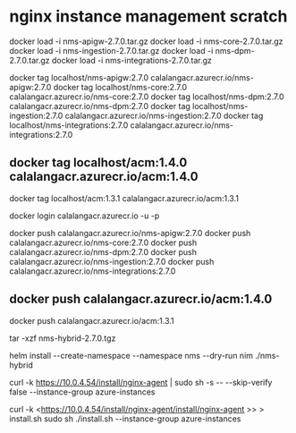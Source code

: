 # nginx instance management scratch

docker load -i nms-apigw-2.7.0.tar.gz
docker load -i nms-core-2.7.0.tar.gz  
docker load -i nms-ingestion-2.7.0.tar.gz
docker load -i nms-dpm-2.7.0.tar.gz
docker load -i nms-integrations-2.7.0.tar.gz


docker tag localhost/nms-apigw:2.7.0 calalangacr.azurecr.io/nms-apigw:2.7.0
docker tag localhost/nms-core:2.7.0 calalangacr.azurecr.io/nms-core:2.7.0
docker tag localhost/nms-dpm:2.7.0 calalangacr.azurecr.io/nms-dpm:2.7.0
docker tag localhost/nms-ingestion:2.7.0 calalangacr.azurecr.io/nms-ingestion:2.7.0
docker tag localhost/nms-integrations:2.7.0 calalangacr.azurecr.io/nms-integrations:2.7.0
## docker tag localhost/acm:1.4.0 calalangacr.azurecr.io/acm:1.4.0
docker tag localhost/acm:1.3.1 calalangacr.azurecr.io/acm:1.3.1

docker login calalangacr.azurecr.io -u <username> -p <password>

docker push calalangacr.azurecr.io/nms-apigw:2.7.0
docker push calalangacr.azurecr.io/nms-core:2.7.0
docker push calalangacr.azurecr.io/nms-dpm:2.7.0
docker push calalangacr.azurecr.io/nms-ingestion:2.7.0
docker push calalangacr.azurecr.io/nms-integrations:2.7.0
## docker push calalangacr.azurecr.io/acm:1.4.0
docker push calalangacr.azurecr.io/acm:1.3.1

tar -xzf nms-hybrid-2.7.0.tgz   

helm install --create-namespace --namespace nms --dry-run nim ./nms-hybrid

curl -k https://10.0.4.54/install/nginx-agent | sudo sh -s -- --skip-verify false --instance-group azure-instances


curl -k <https://10.0.4.54/install/nginx-agent/install/nginx-agent >> > install.sh
sudo sh ./install.sh --instance-group azure-instances
